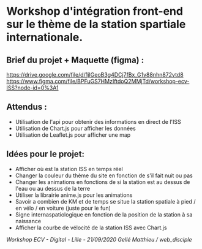 # Workshop d'intégration front-end sur le thème de la station spartiale internationale.

## Brief du projet + Maquette (figma) :
https://drive.google.com/file/d/1jIGeoB3g4DCj7fBx_G1v88nhn872vtd8
https://www.figma.com/file/BPFuGS7HMzIftdoQ2MMjTd/workshop-ecv-ISS?node-id=0%3A1

## Attendus :
- Utilisation de l'api pour obtenir des informations en direct de l'ISS
- Utilisation de Chart.js pour afficher les données
- Utilisation de Leaflet.js pour afficher une map

## Idées pour le projet:
- Afficher où est la station ISS en temps réel
- Changer la couleur du thème du site en fonction de s'il fait nuit ou pas
- Changer les animations en fonctions de si la station est au dessus de l'eau ou au dessus de la terre
- Utiliser la librairie anime.js pour les animations
- Savoir a combien de KM et de temps se situe la station spatiale à pied / en vélo / en voiture (juste pour le fun)
- Signe internaspatiologique en fonction de la position de la station à sa naissance
- Afficher la courbe de vélocité de la station ISS avec Chart.js

*Workshop ECV - Digital - Lille - 21/09/2020*
*Gellé Matthieu / web_disciple*

